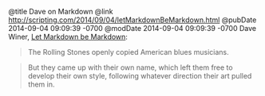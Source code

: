 @title Dave on Markdown
@link http://scripting.com/2014/09/04/letMarkdownBeMarkdown.html
@pubDate 2014-09-04 09:09:39 -0700
@modDate 2014-09-04 09:09:39 -0700
Dave Winer, <a href="http://scripting.com/2014/09/04/letMarkdownBeMarkdown.html">Let Markdown be Markdown</a>:

>The Rolling Stones openly copied American blues musicians.

>But they came up with their own name, which left them free to develop their own style, following whatever direction their art pulled them in. 
